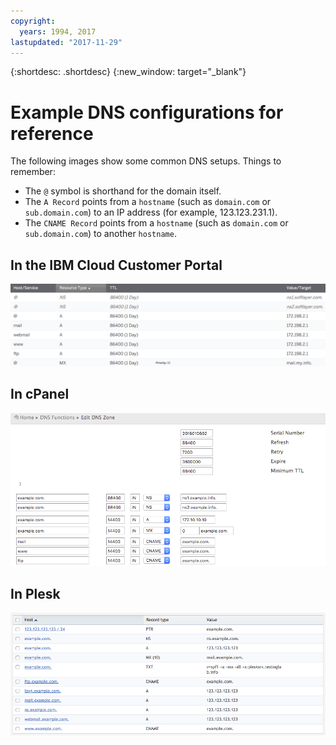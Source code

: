 ```yaml
---
copyright:
  years: 1994, 2017
lastupdated: "2017-11-29"
---
```


{:shortdesc: .shortdesc}
{:new_window: target="_blank"}

# Example DNS configurations for reference

The following images show some common DNS setups. Things to remember:

 * The `@` symbol is shorthand for the domain itself.
 * The `A Record` points from a `hostname` (such as `domain.com` or `sub.domain.com`) to an IP address (for example, 123.123.231.1).
 * The `CNAME Record` points from a `hostname` (such as `domain.com` or `sub.domain.com`) to another `hostname`.

## In the IBM Cloud Customer Portal

![Figure 1: IBM Customer Portal DNS zone example](images/dns1.png)


## In cPanel

![Figure 2: cPanel DNS zone example](images/cpaneldns.png)


## In Plesk

![Figure 3: Plesk DNS Example](images/plesk2dns.png)
